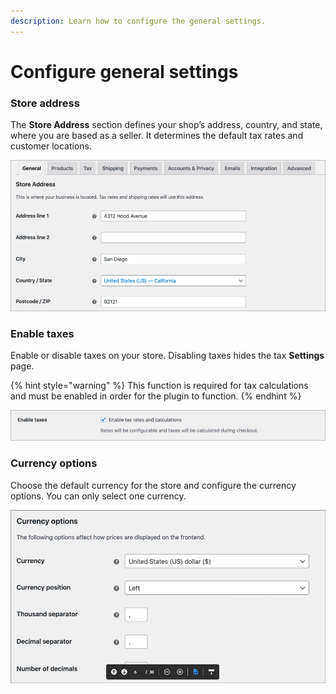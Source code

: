 ```yaml
---
description: Learn how to configure the general settings.
---
```


# Configure general settings

### Store address

The **Store Address** section defines your shop’s address, country, and state, where you are based as a seller. It determines the default tax rates and customer locations.&#x20;

![](../.gitbook/assets/Store-Address.png)

### Enable taxes

Enable or disable taxes on your store. Disabling taxes hides the tax **Settings** page.&#x20;

{% hint style="warning" %}
This function is required for tax calculations and must be enabled in order for the plugin to function.&#x20;
{% endhint %}

![](../.gitbook/assets/Enable-taxes.png)

### Currency options

Choose the default currency for the store and configure the currency options. You can only select one currency.

![](../.gitbook/assets/Currency-options.png)

